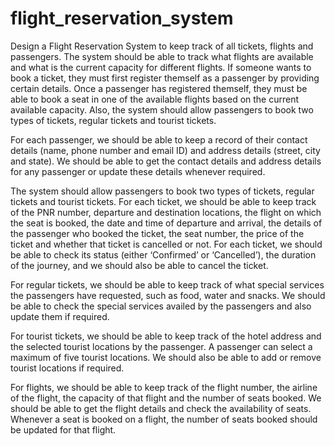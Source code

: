 # flight_reservation_system
Design a Flight Reservation System to keep track of all tickets, flights and passengers. The system should be able to track what flights are available and what is the current capacity for different flights. If someone wants to book a ticket, they must first register themself as a passenger by providing certain details. Once a passenger has registered themself, they must be able to book a seat in one of the available flights based on the current available capacity. Also, the system should allow passengers to book two types of tickets, regular tickets and tourist tickets.

For each passenger, we should be able to keep a record of their contact details (name, phone number and email ID) and address details (street, city and state). We should be able to get the contact details and address details for any passenger or update these details whenever required.

The system should allow passengers to book two types of tickets, regular tickets and tourist tickets. For each ticket, we should be able to keep track of the PNR number, departure and destination locations, the flight on which the seat is booked, the date and time of departure and arrival, the details of the passenger who booked the ticket, the seat number, the price of the ticket and whether that ticket is cancelled or not. For each ticket, we should be able to check its status (either ‘Confirmed’ or ‘Cancelled’), the duration of the journey, and we should also be able to cancel the ticket.

For regular tickets, we should be able to keep track of what special services the passengers have requested, such as food, water and snacks. We should be able to check the special services availed by the passengers and also update them if required.

For tourist tickets, we should be able to keep track of the hotel address and the selected tourist locations by the passenger. A passenger can select a maximum of five tourist locations. We should also be able to add or remove tourist locations if required.

For flights, we should be able to keep track of the flight number, the airline of the flight, the capacity of that flight and the number of seats booked. We should be able to get the flight details and check the availability of seats. Whenever a seat is booked on a flight, the number of seats booked should be updated for that flight.
